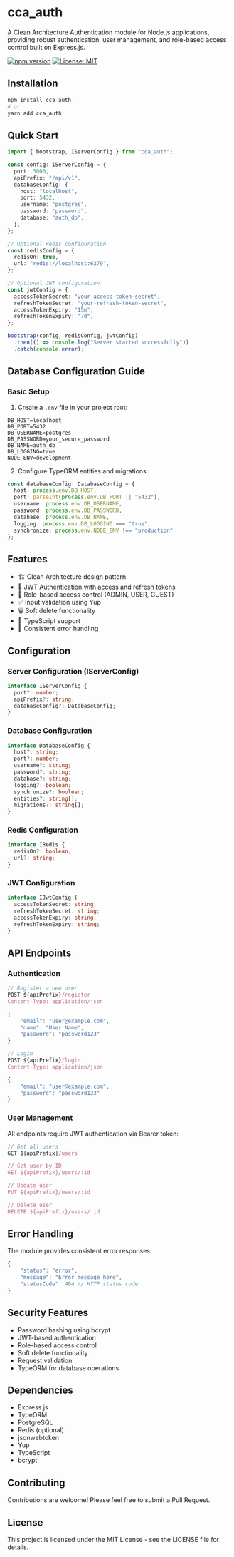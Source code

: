 # cca_auth

A Clean Architecture Authentication module for Node.js applications, providing robust authentication, user management, and role-based access control built on Express.js.

[![npm version](https://badge.fury.io/js/cca_auth.svg)](https://badge.fury.io/js/cca_auth)
[![License: MIT](https://img.shields.io/badge/License-MIT-yellow.svg)](https://opensource.org/licenses/MIT)

## Installation

```bash
npm install cca_auth
# or
yarn add cca_auth
```

## Quick Start

```typescript
import { bootstrap, IServerConfig } from "cca_auth";

const config: IServerConfig = {
  port: 3000,
  apiPrefix: "/api/v1",
  databaseConfig: {
    host: "localhost",
    port: 5432,
    username: "postgres",
    password: "password",
    database: "auth_db",
  },
};

// Optional Redis configuration
const redisConfig = {
  redisOn: true,
  url: "redis://localhost:6379",
};

// Optional JWT configuration
const jwtConfig = {
  accessTokenSecret: "your-access-token-secret",
  refreshTokenSecret: "your-refresh-token-secret",
  accessTokenExpiry: "15m",
  refreshTokenExpiry: "7d",
};

bootstrap(config, redisConfig, jwtConfig)
  .then(() => console.log("Server started successfully"))
  .catch(console.error);
```

## Database Configuration Guide

### Basic Setup

1. Create a `.env` file in your project root:

```env
DB_HOST=localhost
DB_PORT=5432
DB_USERNAME=postgres
DB_PASSWORD=your_secure_password
DB_NAME=auth_db
DB_LOGGING=true
NODE_ENV=development
```

2. Configure TypeORM entities and migrations:

```typescript
const databaseConfig: DatabaseConfig = {
  host: process.env.DB_HOST,
  port: parseInt(process.env.DB_PORT || "5432"),
  username: process.env.DB_USERNAME,
  password: process.env.DB_PASSWORD,
  database: process.env.DB_NAME,
  logging: process.env.DB_LOGGING === "true",
  synchronize: process.env.NODE_ENV !== "production"
};
```

## Features

- 🏗️ Clean Architecture design pattern
- 🔐 JWT Authentication with access and refresh tokens
- 👥 Role-based access control (ADMIN, USER, GUEST)
- ✅ Input validation using Yup
- 🗑️ Soft delete functionality
- 📝 TypeScript support
- 🔄 Consistent error handling

## Configuration

### Server Configuration (IServerConfig)

```typescript
interface IServerConfig {
  port?: number;
  apiPrefix?: string;
  databaseConfig?: DatabaseConfig;
}
```

### Database Configuration

```typescript
interface DatabaseConfig {
  host?: string;
  port?: number;
  username?: string;
  password?: string;
  database?: string;
  logging?: boolean;
  synchronize?: boolean;
  entities?: string[];
  migrations?: string[];
}
```

### Redis Configuration

```typescript
interface IRedis {
  redisOn?: boolean;
  url?: string;
}
```

### JWT Configuration

```typescript
interface IJwtConfig {
  accessTokenSecret: string;
  refreshTokenSecret: string;
  accessTokenExpiry: string;
  refreshTokenExpiry: string;
}
```

## API Endpoints

### Authentication

```typescript
// Register a new user
POST ${apiPrefix}/register
Content-Type: application/json

{
    "email": "user@example.com",
    "name": "User Name",
    "password": "password123"
}

// Login
POST ${apiPrefix}/login
Content-Type: application/json

{
    "email": "user@example.com",
    "password": "password123"
}
```

### User Management

All endpoints require JWT authentication via Bearer token:

```typescript
// Get all users
GET ${apiPrefix}/users

// Get user by ID
GET ${apiPrefix}/users/:id

// Update user
PUT ${apiPrefix}/users/:id

// Delete user
DELETE ${apiPrefix}/users/:id
```

## Error Handling

The module provides consistent error responses:

```typescript
{
    "status": "error",
    "message": "Error message here",
    "statusCode": 404 // HTTP status code
}
```

## Security Features

- Password hashing using bcrypt
- JWT-based authentication
- Role-based access control
- Soft delete functionality
- Request validation
- TypeORM for database operations

## Dependencies

- Express.js
- TypeORM
- PostgreSQL
- Redis (optional)
- jsonwebtoken
- Yup
- TypeScript
- bcrypt

## Contributing

Contributions are welcome! Please feel free to submit a Pull Request. 

## License

This project is licensed under the MIT License - see the LICENSE file for details.
